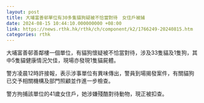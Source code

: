 ```yaml
---
layout: post
title: 大埔富善邨單位有30多隻貓狗疑被不恰當對待　女住戶被捕　
date: 2024-08-15 10:44:10.000000000 +08:00
link: https://news.rthk.hk/rthk/ch/component/k2/1766249-20240815.htm
categories: rthk
---
```


大埔富善邨善鄰樓一個單位，有貓狗懷疑被不恰當對待，涉及33隻貓及1隻狗，其中5隻貓健康情況欠佳，現場亦發現1隻貓屍體。

警方凌晨12時許接報，表示涉事單位有異味傳出，警員到場揭發案件，有關貓狗已交予相關機構及部門照顧並作進一步檢查。

警方拘捕該單位的41歲女住戶，她涉嫌殘酷對待動物，現正被扣查。
